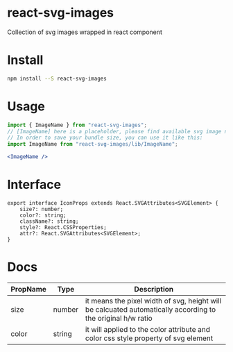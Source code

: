 # react-svg-images
Collection of svg images wrapped in react component


# Install
```bash
npm install --S react-svg-images
```

# Usage
```jsx
import { ImageName } from "react-svg-images";
// [ImageName] here is a placeholder, please find available svg image names in the below list 
// In order to save your bundle size, you can use it like this:
import ImageName from "react-svg-images/lib/ImageName";

<ImageName />
```

# Interface
```tsx
export interface IconProps extends React.SVGAttributes<SVGElement> {
    size?: number;
    color?: string;
    className?: string;
    style?: React.CSSProperties;
    attr?: React.SVGAttributes<SVGElement>;
}
```

# Docs
| PropName | Type | Description |
| ------ | ------------ | -------------------------------------------------------- |
| size | number | it means the pixel width of svg, height will be calcuated automatically according to the original h/w ratio |
| color | string | it will applied to the color attribute and color css style property of svg element |
